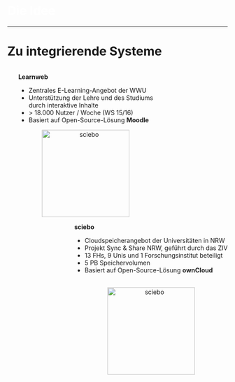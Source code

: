 <!-- .element: data-background-image="images/pixabay/photo-1246043.jpg" -->
<h1 style="color:#fff;">Die Idee</h1>

---

# Zu integrierende Systeme

<div style="text-align: left; float: left; padding-left:5%;">
  <p class="learnweb"><b>Learnweb</b></p>
  <ul>
  	<li>Zentrales E-Learning-Angebot der WWU</li>
  	<li>Unterstützung der Lehre und des Studiums <br> durch interaktive Inhalte</li>
  	<li>> 18.000 Nutzer / Woche (WS 15/16)</li>
  	<li>Basiert auf Open-Source-Lösung <b>Moodle</b></li>
  </ul>

  <div style="text-align: center;">
    <img alt="sciebo" data-src="images/learnweb.svg" height=200px>
  </div>
</div>

<div style="text-align: left; float: right;">
  <p class="sciebo"><b>sciebo</b></p>
  <ul>
  	<li>Cloudspeicherangebot der Universitäten in NRW</li>
  	<li>Projekt Sync & Share NRW, geführt durch das ZIV</li>
  	<li>13 FHs, 9 Unis und 1 Forschungsinstitut beteiligt</li>
  	<li>5 PB Speichervolumen</li>
  	<li>Basiert auf Open-Source-Lösung <b>ownCloud</b></li>
  </ul>
  <br>
  <div style="text-align: center;">
    <img alt="sciebo" data-src="images/sciebo.svg" height=200px>
  </div>
</div>
